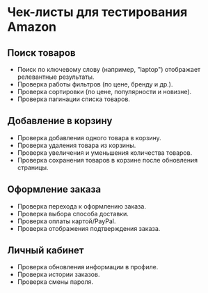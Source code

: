 # Чек-листы для тестирования Amazon

## Поиск товаров
- Поиск по ключевому слову (например, "laptop") отображает релевантные результаты.
- Проверка работы фильтров (по цене, бренду и др.).
- Проверка сортировки (по цене, популярности и новизне).
- Проверка пагинации списка товаров.

## Добавление в корзину
- Проверка добавления одного товара в корзину.
- Проверка удаления товара из корзины.
- Проверка увеличения и уменьшения количества товаров.
- Проверка сохранения товаров в корзине после обновления страницы.

## Оформление заказа
- Проверка перехода к оформлению заказа.
- Проверка выбора способа доставки.
- Проверка оплаты картой/PayPal.
- Проверка отображения подтверждения заказа.

## Личный кабинет
- Проверка обновления информации в профиле.
- Проверка истории заказов.
- Проверка смены пароля.
